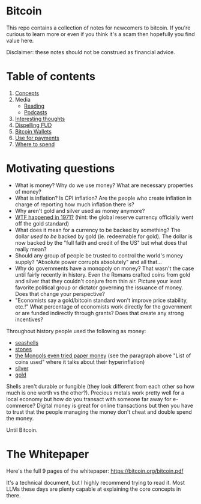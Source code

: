# Bitcoin

This repo contains a collection of notes for newcomers to bitcoin. If you're curious to learn more or
even if you think it's a scam then hopefully you find value here.

Disclaimer: these notes should not be construed as financial advice.

# Table of contents
1. [Concepts](notes/concepts.md)
1. Media
   - [Reading](notes/further-reading.md)
   - [Podcasts](notes/podcasts.md)
1. [Interesting thoughts](notes/thoughts.md)
1. [Dispelling FUD](notes/fud.md)
1. [Bitcoin Wallets](notes/wallets.md)
1. [Use for payments](notes/payments.md)
1. [Where to spend](notes/spending.md)

# Motivating questions
- What is money? Why do we use money? What are necessary properties of money?
- What is inflation? Is CPI inflation? Are the people who create inflation in charge of reporting how much inflation there is?
- Why aren't gold and silver used as money anymore?
- [WTF happened in 1971?](https://wtfhappenedin1971.com/) (hint: the global reserve currency officially went off the gold standard)
- What does it mean for a currency to be backed by something? The dollar _used to be_ backed by gold (ie. redeemable for gold). The dollar is now backed by the "full faith and credit of the US" but what does that really mean?
- Should any group of people be trusted to control the world's money supply? "Absolute power corrupts absolutely" and all that...
- Why do governments have a monopoly on money? That wasn't the case until fairly recently in history. Even the Romans crafted coins from gold and silver that they couldn't conjure from thin air. Picture your least favorite political group or dictator governing the issuance of money. Does that change your perspective?
- "Economists say a gold/bitcoin standard won't improve price stability, etc.!" What percentage of economists work directly for the government or are funded indirectly through grants? Does that create any strong incentives?


Throughout history people used the following as money:
- [seashells](https://en.wikipedia.org/wiki/Shell_money)
- [stones](https://en.wikipedia.org/wiki/Rai_stones)
- [the Mongols even tried paper money](https://en.wikipedia.org/wiki/Yuan_dynasty_coinage) (see the paragraph above "List of coins used" where it talks about their hyperinflation)
- [silver](https://en.wikipedia.org/wiki/Silver_standard)
- [gold](https://en.wikipedia.org/wiki/Gold_standard)

Shells aren't durable or fungible (they look different from each other so how much is one worth vs the other?).
Precious metals work pretty well for a local economy but how do you transact with someone far away for e-commerce?
Digital money is great for online transactions but then you have to trust that the people managing the money don't
cheat and double spend the money.

Until Bitcoin.

# The Whitepaper

Here's the full 9 pages of the whitepaper: https://bitcoin.org/bitcoin.pdf

It's a technical document, but I highly recommend trying to read it. Most LLMs these days are plenty capable at
explaining the core concepts in there.
